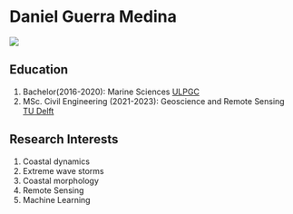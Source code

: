 # Daniel Guerra Medina

![](IMG_9545.JPG)

## Education

1. Bachelor(2016-2020): Marine Sciences [ULPGC](https://www.ulpgc.es/)
2. MSc. Civil Engineering (2021-2023): Geoscience and Remote Sensing [TU Delft](https://www.tudelft.nl/)

## Research Interests

1. Coastal dynamics
2. Extreme wave storms
3. Coastal morphology
4. Remote Sensing
5. Machine Learning




